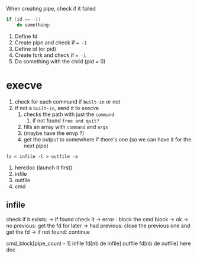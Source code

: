 When creating pipe, check if it failed
```c
if (id == -1)
	do something;
```

1. Define fd
2. Create pipe and check if `= -1`
3. Define id (or pid)
4. Create fork and check if `= -1`
5. Do something with the child (pid = 0)

# execve
1. check for each command if `built-in` or not
2. if not a `built-in`, send it to execve
	1. checks the path with just the `command`
		1. if not found `free and quit?`
	2. fills an array with `command` and `args`
	3. (maybe have the envp ?)
	4. get the output to somewhere if there's one (so we can have it for the next pipe)


`ls < infile -l > outfile -a`
1. heredoc (launch it first)
2. infile
3. outfile
4. cmd


## infile
check if it exists:
	-> if found check it
		-> error : block the cmd block
		-> ok
			-> no previous: get the fd for later
			-> had previous: close the previous one and get the fd
	-> if not found: continue

cmd_block[pipe_count - 1]
		infile fd[nb de infile]
		outfile fd[nb de outfile]
		here doc
